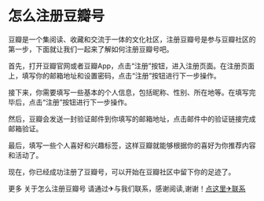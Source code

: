 # 怎么注册豆瓣号

豆瓣是一个集阅读、收藏和交流于一体的文化社区，注册豆瓣号是参与豆瓣社区的第一步，下面就让我们一起来了解如何注册豆瓣号吧。

首先，打开豆瓣官网或者豆瓣App，点击“注册”按钮，进入注册页面。在注册页面上，填写你的邮箱地址和设置密码，点击“注册”按钮进行下一步操作。

接下来，你需要填写一些基本的个人信息，包括昵称、性别、所在地等。在填写完毕后，点击“注册”按钮进行下一步操作。

然后，豆瓣会发送一封验证邮件到你填写的邮箱地址，点击邮件中的验证链接完成邮箱验证。

最后，填写一些个人喜好和兴趣标签，这样豆瓣就能够根据你的喜好为你推荐内容和活动了。

现在，你已经成功注册了豆瓣号，可以开始在豆瓣社区中留下你的足迹了。

更多 关于怎么注册豆瓣号 请通过✈与我们联系，感谢阅读,谢谢！[点这里✈联系](https://b.k02.cc)